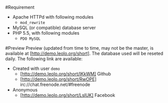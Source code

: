 #Requirement
* Apache HTTPd with following modules
  * `mod_rewrite`
* MySQL (or compatible) database server
* PHP 5.5, with following modules
  * `PDO MySQL`


#Preview
Preview (updated from time to time, may not be the master, is available at [http://demo.leolo.org/short]. The database used will be reseted daily. The following link are available:

* Created with user `demo`
  * [http://demo.leolo.org/short/IKkWM] Github
  * [http://demo.leolo.org/short/RwOPE] irc://chat.freenode.net/#freenode
* Anonymous
  * [http://demo.leolo.org/short/LsIUK] Facebook
